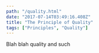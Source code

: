 ```yaml
---
path: "/quality.html"
date: "2017-07-14T03:49:16.408Z"
title: "The Principle of Quality"
tags: ["Principles", "Quality"]
---
```

Blah blah quality and such

